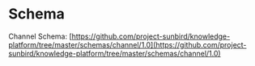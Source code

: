 # Schema

Channel Schema: [https://github.com/project-sunbird/knowledge-platform/tree/master/schemas/channel/1.0](https://github.com/project-sunbird/knowledge-platform/tree/master/schemas/channel/1.0)
